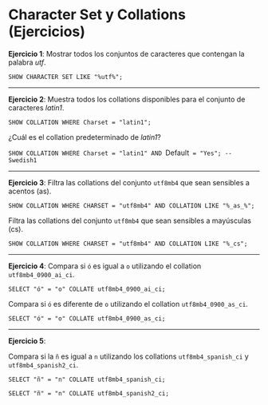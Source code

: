 # Character Set y Collations (Ejercicios)

__Ejercicio 1__:
Mostrar todos los conjuntos de caracteres que contengan la palabra _utf_.

`SHOW CHARACTER SET LIKE "%utf%";`

---

__Ejercicio 2__:
Muestra todos los collations disponibles para el conjunto de caracteres _latin1_. 

`SHOW COLLATION WHERE Charset = "latin1";`

¿Cuál es el collation predeterminado de _latin1_?

`SHOW COLLATION WHERE Charset = "latin1" AND `Default` = "Yes"; -- Swedish1`

---

__Ejercicio 3__:
Filtra las collations del conjunto `utf8mb4` que sean sensibles a acentos (as). 

`SHOW COLLATION WHERE CHARSET = "utf8mb4" AND COLLATION LIKE "%_as_%";`

Filtra las collations del conjunto `utf8mb4` que sean sensibles a mayúsculas (cs).

`SHOW COLLATION WHERE CHARSET = "utf8mb4" AND COLLATION LIKE "%_cs";`

---

__Ejercicio 4__:
Compara si `ó` es igual a `o` utilizando el collation `utf8mb4_0900_ai_ci`. 

`SELECT "ó" = "o" COLLATE utf8mb4_0900_ai_ci;`

Compara si `ó` es diferente de `o` utilizando el collation `utf8mb4_0900_as_ci`.

`SELECT "ó" = "o" COLLATE utf8mb4_0900_as_ci;`

---

__Ejercicio 5__:

Compara si la `ñ` es igual a `n` utilizando los collations `utf8mb4_spanish_ci` y `utf8mb4_spanish2_ci`.

`SELECT "ñ" = "n" COLLATE utf8mb4_spanish_ci;`

`SELECT "ñ" = "n" COLLATE utf8mb4_spanish2_ci;`